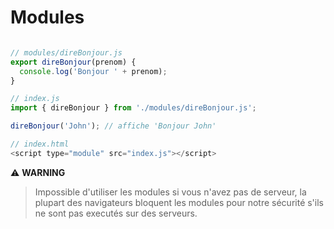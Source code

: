 # Modules

```js

// modules/direBonjour.js
export direBonjour(prenom) {
  console.log('Bonjour ' + prenom);
}

// index.js
import { direBonjour } from './modules/direBonjour.js';

direBonjour('John'); // affiche 'Bonjour John'

// index.html
<script type="module" src="index.js"></script>

```

⚠️ **WARNING**
> Impossible d'utiliser les modules si vous n'avez pas de serveur, la plupart des navigateurs bloquent les modules pour notre sécurité s'ils ne sont pas executés sur des serveurs.
